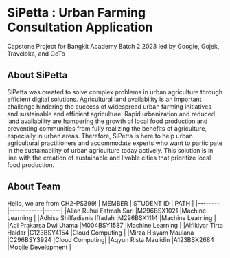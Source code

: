 # SiPetta : Urban Farming Consultation Application
Capstone Project for Bangkit Academy Batch 2 2023 led by Google, Gojek, Traveloka, and GoTo

## About SiPetta
SiPetta was created to solve complex problems in urban agriculture through efficient digital solutions. Agricultural land availability is an important challenge hindering the success of widespread urban farming initiatives and sustainable and efficient agriculture. Rapid urbanization and reduced land availability are hampering the growth of local food production and preventing communities from fully realizing the benefits of agriculture, especially in urban areas. Therefore, SiPetta is here to help urban agricultural practitioners and accommodate experts who want to participate in the sustainability of urban agriculture today actively. This solution is in line with the creation of sustainable and livable cities that prioritize local food production.

## About Team
Hello, we are from CH2-PS399!
| MEMBER | STUDENT ID | PATH |
|--------|------------|------|
|Allan Ruhui Fatmah Sari |M296BSX1021 |Machine Learning |
|Adhisa Shilfadianis Iffadah |M296BSX1114 |Machine Learning |
|Adi Prakarsa Dwi Utama |M004BSY1587 |Machine Learning |
|Alfikiyar Tirta Haidar |C123BSY4154 |Cloud Computing |
|Mirza Hisyam Maulana |C296BSY3924 |Cloud Computing|
|Aqyun Rista Maulidin |A123BSX2684 |Mobile Development |
